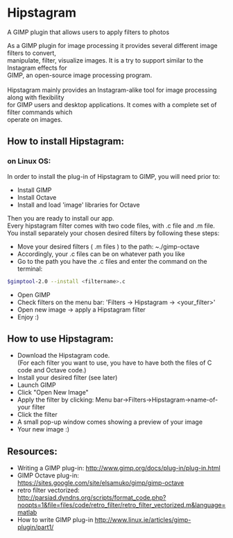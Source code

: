 # Hipstagram
A GIMP plugin that allows users to apply filters to photos

As a GIMP plugin for image processing it provides several different image filters to convert, <br>
manipulate, filter, visualize images. It is a try to support similar to the Instagram effects for  <br>
GIMP, an open-source image processing program. <br>
<br>
Hipstagram mainly provides an Instagram-alike tool for image processing along with flexibility <br>
for GIMP users and desktop applications. It comes with a complete set of filter commands which  <br>
operate on images.<br>

## How to install Hipstagram:
### on Linux OS:
In order to install the plug-in of Hipstagram to GIMP, you will need prior to:<br>
-   Install GIMP
-   Install Octave
-   Install and load 'image' libraries for Octave<br>

Then you are ready to install our app.<br>
Every hipstagram filter comes with two code files, with .c file and .m file.<br>
You install separately your chosen desired filters by following these steps:<br>
-   Move your desired filters ( .m files ) to the path:  ~./gimp-octave
-   Accordingly, your .c files can be on whatever path you like
-   Go to the path you have the .c files and enter the command on the terminal:
   
   ```sh
   $gimptool-2.0 --install <filtername>.c
   ```
   
-   Open GIMP
-   Check filters on the menu bar: 'Filters -> Ηipstagram -> <your_filter>'
-   Open new image -> apply a Hipstagram filter
-   Enjoy :)

## How to use Hipstagram:

- Download the Hipstagram code. <br>
  (For each filter you want to use, you have to have both the files of C code and Octave code.)
- Install your desired filter (see later)
- Launch GIMP
- Click "Open New Image"
- Apply the filter by clicking: Menu bar->Filters->Hipstagram->name-of-your filter 
- Click the filter
- A small pop-up window comes showing a preview of your image 
- Your new image :)

## Resources:
* Writing a GIMP plug-in:  http://www.gimp.org/docs/plug-in/plug-in.html
* GIMP Octave plug-in: https://sites.google.com/site/elsamuko/gimp/gimp-octave
* retro filter vectorized: 
   http://parsiad.dyndns.org/scripts/format_code.php?noopts=1&file=files/code/retro_filter/retro_filter_vectorized.m&language=matlab
* How to write GIMP plug-in http://www.linux.ie/articles/gimp-plugin/part1/

